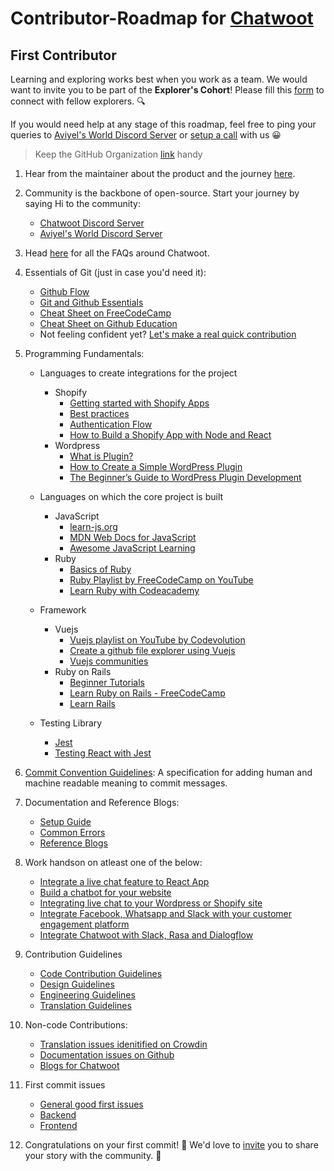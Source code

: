 # Contributor-Roadmap for [Chatwoot](https://www.chatwoot.com/) 

## First Contributor

Learning and exploring works best when you work as a team. We would want to invite you to be part of the **Explorer's Cohort**! Please fill this [form](https://aviyel.typeform.com/to/w2mzeA97) to connect with fellow explorers. :mag:

If you would need help at any stage of this roadmap, feel free to ping your queries to [Aviyel's World Discord Server](https://discord.gg/mB5w2D59za) or [setup a call](https://calendly.com/siddharthshiv/contributor-catchup-explorers) with us :grinning:

>  Keep the GitHub Organization [link](https://github.com/chatwoot) handy

1. Hear from the maintainer about the product and the journey [here](https://www.youtube.com/playlist?list=PLQEGxqpF0XxZpkPI4xVJibB0ThXk1i1fk).

2. Community is the backbone of open-source. Start your journey by saying Hi to the community:
    - [Chatwoot Discord Server](https://discord.com/invite/cJXdrwS)
    - [Aviyel's World Discord Server](https://discord.gg/mB5w2D59za)

3. Head [here](https://aviyel.com/projects/6/chatwoot/questions) for all the FAQs around Chatwoot.

4. Essentials of Git (just in case you'd need it):
    - [Github Flow](https://docs.github.com/en/get-started/quickstart/github-flow)
    - [Git and Github Essentials](https://aviyel.com/post/1202/git-and-github-essentials-you-should-know-right-now)
    - [Cheat Sheet on FreeCodeCamp](https://www.freecodecamp.org/news/a-simple-git-guide-and-cheat-sheet-for-open-source-contributors/)
    - [Cheat Sheet on Github Education](https://education.github.com/git-cheat-sheet-education.pdf)
    - Not feeling confident yet? [Let's make a real quick contribution](https://github.com/firstcontributions/first-contributions)

5. Programming Fundamentals:
   - Languages to create integrations for the project
     - Shopify
        - [Getting started with Shopify Apps](https://shopify.dev/apps/getting-started/create)
        - [Best practices](https://shopify.dev/apps/best-practices)
        - [Authentication Flow](https://shopify.dev/apps/auth)
        - [How to Build a Shopify App with Node and React](https://www.youtube.com/watch?v=PIXN032XJJ8)
     - Wordpress
        - [What is Plugin?](https://www.wpbeginner.com/glossary/plugin/)
        - [How to Create a Simple WordPress Plugin](https://www.youtube.com/watch?v=7REUdrDM_uE&t=205s)
        - [The Beginner’s Guide to WordPress Plugin Development](https://wpbuffs.com/wordpress-plugin-development/#:~:text=In%20this%20post%2C%20we've,your%20plugin%20by%20adding%20functions.) 
   - Languages on which the core project is built
     - JavaScript
        -  [learn-js.org](https://www.learn-js.org/)
        -  [MDN Web Docs for JavaScript](https://developer.mozilla.org/en-US/docs/Web/JavaScript/Reference)
        -  [Awesome JavaScript Learning](https://github.com/micromata/awesome-javascript-learning)
     - Ruby
        - [Basics of Ruby](https://www.tutorialspoint.com/ruby/index.htm)
        - [Ruby Playlist by FreeCodeCamp on YouTube](https://www.youtube.com/watch?v=t_ispmWmdjY)
        - [Learn Ruby with Codeacademy](https://www.codecademy.com/learn/learn-ruby)
      
    - Framework
      - Vuejs
        - [Vuejs playlist on YouTube by Codevolution](https://www.youtube.com/playlist?list=PLC3y8-rFHvwgeQIfSDtEGVvvSEPDkL_1f)
        - [Create a github file explorer using Vuejs](https://www.digitalocean.com/community/tutorials/create-a-github-file-explorer-using-vue-js)
        - [Vuejs communities](https://github.com/vuejs/awesome-vue#community)
      - Ruby on Rails
        - [Beginner Tutorials](https://www.tutorialspoint.com/ruby-on-rails/index.htm)
        - [Learn Ruby on Rails - FreeCodeCamp](https://www.youtube.com/watch?v=fmyvWz5TUWg)
        - [Learn Rails](https://www.codecademy.com/learn/learn-rails)
    - Testing Library
      - [Jest](https://facebook.github.io/jest/) 
      - [Testing React with Jest](https://testing-library.com/docs/react-testing-library/example-intro/)

6. [Commit Convention Guidelines](https://www.conventionalcommits.org/en/v1.0.0/): A specification for adding human and machine readable meaning to commit messages.

7. Documentation and Reference Blogs:
    - [Setup Guide](https://www.chatwoot.com/docs/contributing-guide/project-setup)
    - [Common Errors](https://www.chatwoot.com/docs/contributing-guide/common-errors)
    - [Reference Blogs](https://aviyel.com/post/399/try-chatwoot-an-open-source-customer-engagement-suite-to-set-up-multilingual-live-chat-support)

8. Work handson on atleast one of the below:
    - [Integrate a live chat feature to React App](https://aviyel.com/post/999/how-to-integrate-a-live-chat-feature-to-your-react-application-with-chatwoot)
    - [Build a chatbot for your website](https://aviyel.com/post/1470/how-to-build-a-chatbot-for-websites-using-chatwoot-in-2022)
    - [Integrating live chat to your Wordpress or Shopify site](https://aviyel.com/post/1340/integrating-live-chat-to-your-wordpress-shopify-or-webflow-site-has-never-been-this-easy)
    - [Integrate Facebook, Whatsapp and Slack with your customer engagement platform](https://aviyel.com/post/802/how-to-integrate-facebook-whatsapp-and-slack-into-your-customer-engagement-platform)
    - [Integrate Chatwoot with Slack, Rasa and Dialogflow](https://aviyel.com/post/264/how-to-integrate-chatwoot-with-slack-rasa-dialogflow-and-deploy-on-facebook-whatsapp-or-twilio)

9. Contribution Guidelines
    - [Code Contribution Guidelines](https://www.chatwoot.com/docs/contributing-guide)
    - [Design Guidelines](https://www.chatwoot.com/docs/handbook/design/guidelines)
    - [Engineering Guidelines](https://www.chatwoot.com/docs/handbook/engineering/issue-triage)
    - [Translation Guidelines](https://www.chatwoot.com/docs/contributing-guide/translation-guidelines)

10. Non-code Contributions:
    - [Translation issues idenitified on Crowdin](https://translate.chatwoot.com/)
    - [Documentation issues on Github](https://github.com/chatwoot/docs/issues?q=is%3Aopen+is%3Aissue+label%3Adocumentation)
    - [Blogs for Chatwoot](https://github.com/aviyeldevrel/Aviyel-Blogs-Review/issues)

11. First commit issues
    - [General good first issues](https://github.com/chatwoot/chatwoot/issues?q=is%3Aopen+is%3Aissue+label%3A%22Good+first+issue%22)
    - [Backend](https://github.com/chatwoot/chatwoot/issues?q=is%3Aopen+is%3Aissue+label%3A%22Good+first+issue%22+label%3Abackend)
    - [Frontend](https://github.com/chatwoot/chatwoot/issues?q=is%3Aopen+is%3Aissue+label%3A%22Good+first+issue%22+label%3Afrontend)

12. Congratulations on your first commit! :tada: We'd love to [invite](https://aviyel.typeform.com/to/YnJdmq7k) you to share your story with the community. :microphone:
